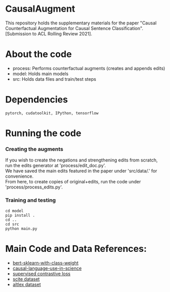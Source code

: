 # CausalAugment
This repository holds the supplementary materials for the paper "Causal Counterfactual Augmentation for Causal Sentence Classification". [Submission to ACL Rolling Review 2021].

# About the code
* process: Performs counterfactual augments (creates and appends edits)
* model: Holds main models
* src: Holds data files and train/test steps

# Dependencies
```
pytorch, cudatoolkit, IPython, tensorflow
```

# Running the code
### Creating the augments
If you wish to create the negations and strengthening edits from scratch, run the edits generator at 'process/edit_doc.py'.<br> 
We have saved the main edits featured in the paper under 'src/data/.' for convenience.<br>
From here, to create copies of original+edits, run the code under 'process/process_edits.py'.<br>

### Training and testing
```
cd model
pip install .
cd ..
cd src
python main.py
```

# Main Code and Data References:
* [bert-sklearn-with-class-weight](https://github.com/junwang4/bert-sklearn-with-class-weight)
* [causal-language-use-in-science](https://github.com/junwang4/causal-language-use-in-science)
* [supervised contrastive loss](https://github.com/HobbitLong/SupContrast)
* [scite dataset](https://github.com/Das-Boot/scite/tree/master/corpus)
* [altlex dataset](https://github.com/chridey/altlex/tree/master/data)
